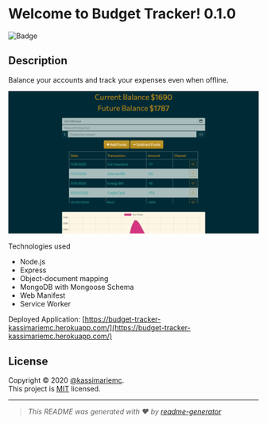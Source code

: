 # Welcome to Budget Tracker! 0.1.0
![Badge](https://img.shields.io/badge/license-MIT-green)

## Description

Balance your accounts and track your expenses even when offline. 

![Screen Shot](public/images/screen-shot.png)


Technologies used
* Node.js
* Express
* Object-document mapping
* MongoDB with Mongoose Schema
* Web Manifest
* Service Worker


Deployed Application: [https://budget-tracker-kassimariemc.herokuapp.com/](https://budget-tracker-kassimariemc.herokuapp.com/)

## License

Copyright &#169; 2020 [@kassimariemc](https://github.com/kassimariemc).<br>
This project is [MIT](https://choosealicense.com/licenses/mit/) licensed.

_____________________________________________________
> *This README was generated with &hearts; by [readme-generator](https://github.com/kassimariemc/README-generator)*

